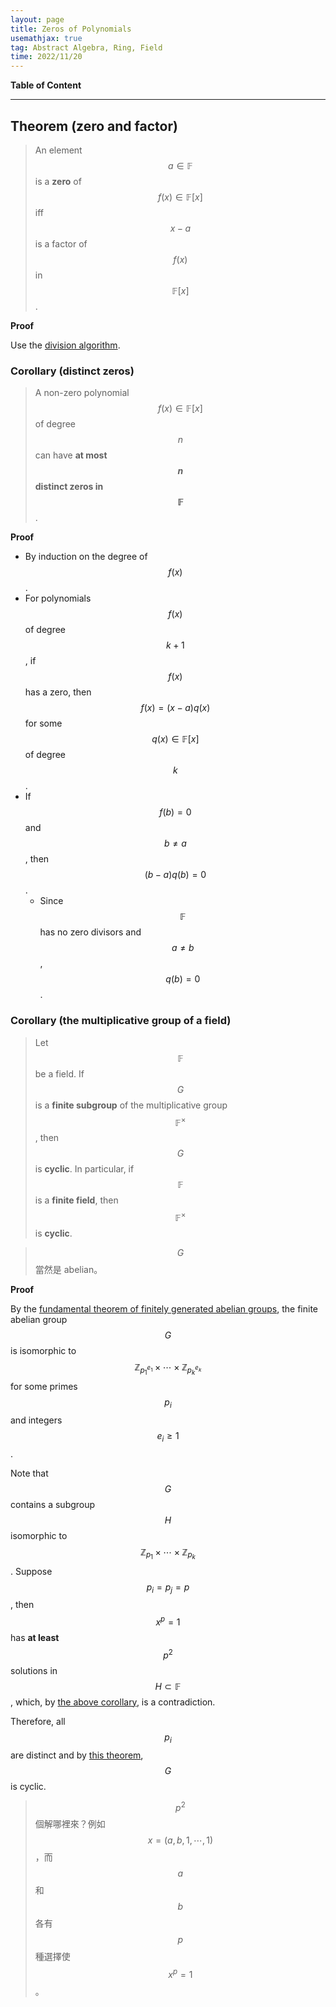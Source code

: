 ```yaml
---
layout: page
title: Zeros of Polynomials
usemathjax: true
tag: Abstract Algebra, Ring, Field
time: 2022/11/20
---
```


**Table of Content**

---

## Theorem (zero and factor)
> An element $$a\in \mathbb{F}$$ is a **zero** of $$f(x) \in \mathbb{F}[x]$$ iff $$x-a$$ is a factor of $$f(x)$$ in $$\mathbb{F}[x]$$.

**Proof**

Use the [division algorithm](../M-rings-of-polynomials/#division-algorithm-of-polynomials).

### Corollary (distinct zeros)
> A non-zero polynomial $$f(x)\in \mathbb{F}[x]$$ of degree $$n$$ can have **at most $$n$$ distinct zeros in $$\mathbb{F}$$**.

**Proof**

- By induction on the degree of $$f(x)$$. 
- For polynomials $$f(x)$$ of degree $$k+1$$, if $$f(x)$$ has a zero, then $$f(x) = (x-a)q(x)$$ for some $$q(x)\in\mathbb{F}[x]$$ of degree $$k$$.
- If $$f(b)=0$$ and $$b\not=a$$, then $$(b-a)q(b)=0$$.
  - Since $$\mathbb{F}$$ has no zero divisors and $$a\not=b$$, $$q(b)=0$$.

### Corollary (the multiplicative group of a field)
> Let $$\mathbb{F}$$ be a field. If $$G$$ is a **finite subgroup** of the multiplicative group $$\mathbb{F}^\times$$, then $$G$$ is **cyclic**. In particular, if $$\mathbb{F}$$ is a **finite field**, then $$\mathbb{F}^{\times}$$ is **cyclic**.

> $$G$$ 當然是 abelian。

**Proof**

By the [fundamental theorem of finitely generated abelian groups](../G-Finitely-Generated-Abelian-Groups/#finitely-generated-abelian-groups), the finite abelian group $$G$$ is isomorphic to $$\mathbb{Z}_{p_1^{e_1}}\times\cdots\times\mathbb{Z}_{p_k^{e_k}} $$ for some primes $$p_i$$ and integers $$e_i\ge 1$$.

Note that $$G$$ contains a subgroup $$H$$ isomorphic to $$\mathbb{Z}_{p_1}\times\cdots\times\mathbb{Z}_{p_k}$$. Suppose $$p_i=p_j=p$$, then $$x^p = 1$$ has **at least** $$p^2$$ solutions in $$H\subset \mathbb{F}$$, which, by [the above corollary](#corollary-distinct-zeros), is a contradiction.

Therefore, all $$p_i$$ are distinct and by [this theorem](../G-Finitely-Generated-Abelian-Groups/#theorem-cyclic-abelian-groups), $$G$$ is cyclic.

> $$p^2$$ 個解哪裡來？例如 $$x=(a,b,1,\cdots,1)$$，而 $$a$$ 和 $$b$$ 各有 $$p$$ 種選擇使 $$x^p = 1$$。